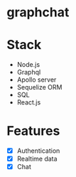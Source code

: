 # graphchat

# Stack
* Node.js
* Graphql
* Apollo server
* Sequelize  ORM
* SQL
* React.js

# Features
- [x] Authentication
- [x] Realtime data 
- [x] Chat 
